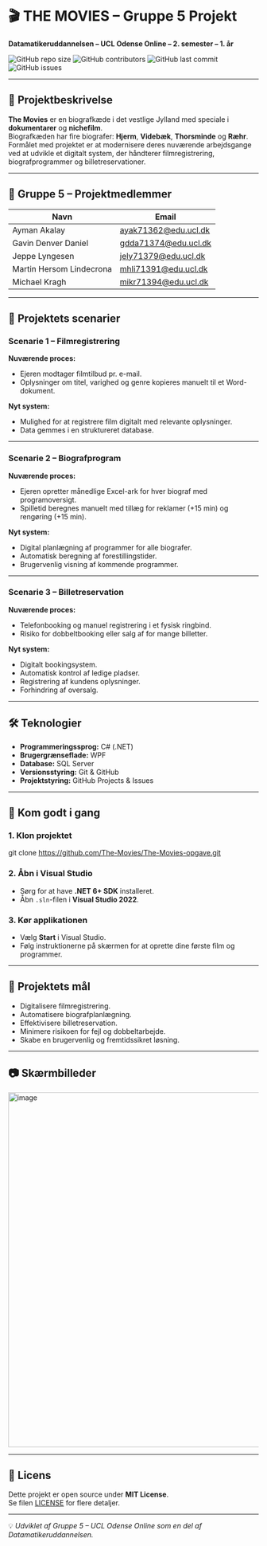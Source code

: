 ﻿# 🎬 THE MOVIES – Gruppe 5 Projekt

**Datamatikeruddannelsen – UCL Odense Online – 2. semester – 1. år**

![GitHub repo size](https://img.shields.io/github/repo-size/The-Movies/The-Movies-opgave)
![GitHub contributors](https://img.shields.io/github/contributors/The-Movies/The-Movies-opgave)
![GitHub last commit](https://img.shields.io/github/last-commit/The-Movies/The-Movies-opgave)
![GitHub issues](https://img.shields.io/github/issues/The-Movies/The-Movies-opgave)

---

## 📖 Projektbeskrivelse
**The Movies** er en biografkæde i det vestlige Jylland med speciale i **dokumentarer** og **nichefilm**.  
Biografkæden har fire biografer: **Hjerm**, **Videbæk**, **Thorsminde** og **Ræhr**.  
Formålet med projektet er at modernisere deres nuværende arbejdsgange ved at udvikle et digitalt system, der håndterer filmregistrering, biografprogrammer og billetreservationer.

---

## 👥 Gruppe 5 – Projektmedlemmer
| Navn | Email |
|------|-------|
| Ayman Akalay | [ayak71362@edu.ucl.dk](mailto:ayak71362@edu.ucl.dk) |
| Gavin Denver Daniel | [gdda71374@edu.ucl.dk](mailto:gdda71374@edu.ucl.dk) |
| Jeppe Lyngesen | [jely71379@edu.ucl.dk](mailto:jely71379@edu.ucl.dk) |
| Martin Hersom Lindecrona | [mhli71391@edu.ucl.dk](mailto:mhli71391@edu.ucl.dk) |
| Michael Kragh | [mikr71394@edu.ucl.dk](mailto:mikr71394@edu.ucl.dk) |

---

## 📝 Projektets scenarier

### **Scenarie 1 – Filmregistrering**
**Nuværende proces:**
- Ejeren modtager filmtilbud pr. e-mail.
- Oplysninger om titel, varighed og genre kopieres manuelt til et Word-dokument.

**Nyt system:**
- Mulighed for at registrere film digitalt med relevante oplysninger.
- Data gemmes i en struktureret database.

---

### **Scenarie 2 – Biografprogram**
**Nuværende proces:**
- Ejeren opretter månedlige Excel-ark for hver biograf med programoversigt.
- Spilletid beregnes manuelt med tillæg for reklamer (+15 min) og rengøring (+15 min).

**Nyt system:**
- Digital planlægning af programmer for alle biografer.
- Automatisk beregning af forestillingstider.
- Brugervenlig visning af kommende programmer.

---

### **Scenarie 3 – Billetreservation**
**Nuværende proces:**
- Telefonbooking og manuel registrering i et fysisk ringbind.
- Risiko for dobbeltbooking eller salg af for mange billetter.

**Nyt system:**
- Digitalt bookingsystem.
- Automatisk kontrol af ledige pladser.
- Registrering af kundens oplysninger.
- Forhindring af oversalg.

---

## 🛠️ Teknologier
- **Programmeringssprog:** C# (.NET)
- **Brugergrænseflade:** WPF
- **Database:** SQL Server
- **Versionsstyring:** Git & GitHub
- **Projektstyring:** GitHub Projects & Issues

---

## 🚀 Kom godt i gang

### 1. Klon projektet

git clone https://github.com/The-Movies/The-Movies-opgave.git


### 2. Åbn i Visual Studio
- Sørg for at have **.NET 6+ SDK** installeret.
- Åbn `.sln`-filen i **Visual Studio 2022**.

### 3. Kør applikationen
- Vælg **Start** i Visual Studio.
- Følg instruktionerne på skærmen for at oprette dine første film og programmer.

---

## 📌 Projektets mål
- Digitalisere filmregistrering.
- Automatisere biografplanlægning.
- Effektivisere billetreservation.
- Minimere risikoen for fejl og dobbeltarbejde.
- Skabe en brugervenlig og fremtidssikret løsning.

---

## 📷 Skærmbilleder 
<img width="1319" height="713" alt="image" src="https://github.com/user-attachments/assets/cfdb0c5f-ab4c-45b9-9c17-2886d2161782" />


---

## 📄 Licens
Dette projekt er open source under **MIT License**.  
Se filen [LICENSE](LICENSE) for flere detaljer.

---

💡 *Udviklet af Gruppe 5 – UCL Odense Online som en del af Datamatikeruddannelsen.*
